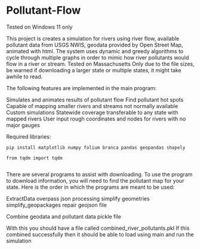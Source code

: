 # Pollutant-Flow

Tested on Windows 11 only

This project is creates a simulation for rivers using river flow, available pollutant data from USGS NWIS, geodata provided by Open Street Map, animated with html. 
The system uses dynamic and greedy algorithms to cycle through multiple graphs in order to  mimic how river pollutants would flow in a river or stream. Tested on Massachusetts
Only due to the file sizes, be warned if downloading a larger state or multiple states, it might take awhile to read.

The following features are implemented in the main program:

Simulates and animates results of pollutant flow
Find pollutant hot spots
Capable of mapping smaller rivers and streams not normally available
Custom simulations
Statewide coverage transferable to any state with mapped rivers
User input rough coordinates and nodes for rivers with no major gauges 


Required libraries:
```
pip install matplotlib numpy folium branca pandas geopandas shapely

from tqdm import tqdm


```
There are several programs to assist with downloading. To use the program to download information, you will need to find the pollutant map for your state.
Here is the order in which the programs are meant to be used:

ExtractData
overpass json processing
simplify geometries 
simplify_geopackages
repair geojson file

Combine geodata and pollutant data
pickle file

With this you should have a file called combined_river_pollutants.pkl 
If this combined successfully then it should be able to load using main and run the simulation 

